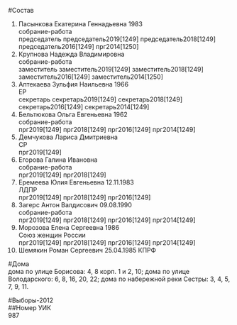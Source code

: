 #Состав  
1. Пасынкова Екатерина Геннадьевна 1983  
    собрание-работа  
    председатель председатель2019[1249] председатель2018[1249] председатель2016[1249] прг2014[1250]  
2. Крупнова Надежда Владимировна  
    собрание-работа  
    заместитель заместитель2019[1249] заместитель2018[1249] заместитель2016[1249] заместитель2014[1250]  
3. Аптекаева Зульфия Наильевна 1966  
    ЕР  
    секретарь секретарь2019[1249] секретарь2018[1249] секретарь2016[1249] секретарь2014[1249]  
4. Бельтюкова Ольга Евгеньевна 1962  
    собрание-работа  
    прг2019[1249] прг2018[1249] прг2016[1249] прг2014[1249]  
5. Демчукова Лариса Дмитриевна  
    СР  
    прг2019[1249]  
6. Егорова Галина Ивановна  
    собрание-работа  
    прг2019[1249] прг2018[1249]  
7. Еремеева Юлия Евгеньевна 12.11.1983  
    ЛДПР  
    прг2019[1249] прг2018[1249] прг2016[1249]  
8. Загерс Антон Валдисович 09.08.1990  
    собрание-работа  
    прг2019[1249] прг2018[1249] прг2016[1249] прг2014[1249]  
9. Морозова Елена Сергеевна 1986  
    Союз женщин России  
    прг2019[1249] прг2018[1249] прг2016[1249] прг2014[1249]  
10. Шемякин Роман Сергеевич 25.04.1985 
    КПРФ  
  
#Дома  
дома по улице Борисова: 4, 8 корп. 1 и 2, 10; дома по улице Володарского: 6, 8, 16, 20, 22; дома по набережной реки Сестры: 3, 4, 5, 7, 9, 11.  
  
#Выборы-2012  
##Номер УИК  
987  
